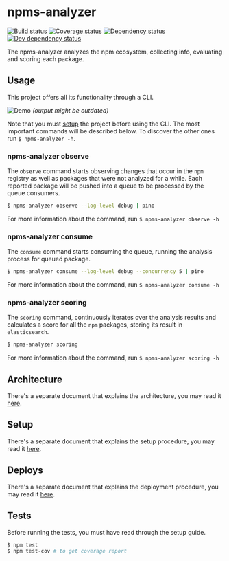 # npms-analyzer

[![Build status][travis-image]][travis-url] [![Coverage status][coveralls-image]][coveralls-url] [![Dependency status][david-dm-image]][david-dm-url] [![Dev dependency status][david-dm-dev-image]][david-dm-dev-url]

The npms-analyzer analyzes the npm ecosystem, collecting info, evaluating and scoring each package.


## Usage

This project offers all its functionality through a CLI.

![Demo](https://i.imgur.com/nz9CzVR.gif)
*(output might be outdated)*

Note that you must [setup](./docs/setup.md) the project before using the CLI. The most important commands will be described below. To discover the other ones run `$ npms-analyzer -h`.

### npms-analyzer observe

The `observe` command starts observing changes that occur in the `npm` registry as well as packages that were not analyzed for a while. Each reported package will be pushed into a queue to be processed by the queue consumers.

```bash
$ npms-analyzer observe --log-level debug | pino
```

For more information about the command, run `$ npms-analyzer observe -h`

### npms-analyzer consume

The `consume` command starts consuming the queue, running the analysis process for queued package.

```bash
$ npms-analyzer consume --log-level debug --concurrency 5 | pino
```

For more information about the command, run `$ npms-analyzer consume -h`

### npms-analyzer scoring

The `scoring` command, continuously iterates over the analysis results and calculates a score for all the `npm` packages, storing its result in `elasticsearch`.

```bash
$ npms-analyzer scoring
```

For more information about the command, run `$ npms-analyzer scoring -h`


## Architecture

There's a separate document that explains the architecture, you may read it [here](./docs/architecture.md).


## Setup

There's a separate document that explains the setup procedure, you may read it [here](./docs/setup.md).


## Deploys

There's a separate document that explains the deployment procedure, you may read it [here](./docs/deploys.md).


## Tests

Before running the tests, you must have read through the setup guide.

```bash
$ npm test
$ npm test-cov # to get coverage report
```

[coveralls-image]: https://img.shields.io/coveralls/npms-io/npms-analyzer.svg
[coveralls-url]: https://coveralls.io/r/npms-io/npms-analyzer
[david-dm-dev-image]: https://img.shields.io/david/dev/npms-io/npms-analyzer.svg
[david-dm-dev-url]: https://david-dm.org/npms-io/npms-analyzer#info=devDependencies
[david-dm-image]: https://img.shields.io/david/npms-io/npms-analyzer.svg
[david-dm-url]: https://david-dm.org/npms-io/npms-analyzer
[travis-image]: http://img.shields.io/travis/npms-io/npms-analyzer.svg
[travis-url]: https://travis-ci.org/npms-io/npms-analyzer
